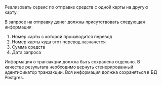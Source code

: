 Реализовать сервис по отправке средств с одной карты на другую карту.

В запросе на отправку денег должны присутствовать следующая информация:
1) Номер карты с которой производится перевод
2) Номер карты куда этот перевод назначется
3) Сумма средств
4) Дата запроса

Информация о транзакции должна быть сохранена отдельно. 
В качестве результата необходимо вернуть сгенерированный идентификатор транзакции.
Вся информация должна сохраняться в БД Postgres.